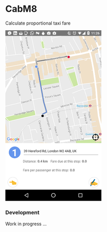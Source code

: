 # CabM8

Calculate proportional taxi fare

<img src="https://raw.githubusercontent.com/janoist1/cabm8/master/screenshot.png" alt="Screenshot" width="300"/>


### Development

Work in progress ...
